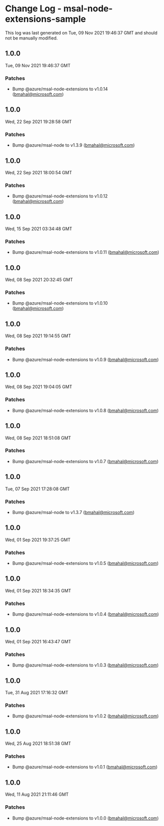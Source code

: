 # Change Log - msal-node-extensions-sample

This log was last generated on Tue, 09 Nov 2021 19:46:37 GMT and should not be manually modified.

<!-- Start content -->

## 1.0.0

Tue, 09 Nov 2021 19:46:37 GMT

### Patches

- Bump @azure/msal-node-extensions to v1.0.14 (bmahal@microsoft.com)

## 1.0.0

Wed, 22 Sep 2021 19:28:58 GMT

### Patches

- Bump @azure/msal-node to v1.3.9 (bmahal@microsoft.com)

## 1.0.0

Wed, 22 Sep 2021 18:00:54 GMT

### Patches

- Bump @azure/msal-node-extensions to v1.0.12 (bmahal@microsoft.com)

## 1.0.0

Wed, 15 Sep 2021 03:34:48 GMT

### Patches

- Bump @azure/msal-node-extensions to v1.0.11 (bmahal@microsoft.com)

## 1.0.0

Wed, 08 Sep 2021 20:32:45 GMT

### Patches

- Bump @azure/msal-node-extensions to v1.0.10 (bmahal@microsoft.com)

## 1.0.0

Wed, 08 Sep 2021 19:14:55 GMT

### Patches

- Bump @azure/msal-node-extensions to v1.0.9 (bmahal@microsoft.com)

## 1.0.0

Wed, 08 Sep 2021 19:04:05 GMT

### Patches

- Bump @azure/msal-node-extensions to v1.0.8 (bmahal@microsoft.com)

## 1.0.0

Wed, 08 Sep 2021 18:51:08 GMT

### Patches

- Bump @azure/msal-node-extensions to v1.0.7 (bmahal@microsoft.com)

## 1.0.0

Tue, 07 Sep 2021 17:28:08 GMT

### Patches

- Bump @azure/msal-node to v1.3.7 (bmahal@microsoft.com)

## 1.0.0

Wed, 01 Sep 2021 19:37:25 GMT

### Patches

- Bump @azure/msal-node-extensions to v1.0.5 (bmahal@microsoft.com)

## 1.0.0

Wed, 01 Sep 2021 18:34:35 GMT

### Patches

- Bump @azure/msal-node-extensions to v1.0.4 (bmahal@microsoft.com)

## 1.0.0

Wed, 01 Sep 2021 16:43:47 GMT

### Patches

- Bump @azure/msal-node-extensions to v1.0.3 (bmahal@microsoft.com)

## 1.0.0

Tue, 31 Aug 2021 17:16:32 GMT

### Patches

- Bump @azure/msal-node-extensions to v1.0.2 (bmahal@microsoft.com)

## 1.0.0

Wed, 25 Aug 2021 18:51:38 GMT

### Patches

- Bump @azure/msal-node-extensions to v1.0.1 (bmahal@microsoft.com)

## 1.0.0

Wed, 11 Aug 2021 21:11:46 GMT

### Patches

- Bump @azure/msal-node-extensions to v1.0.0 (bmahal@microsoft.com)
